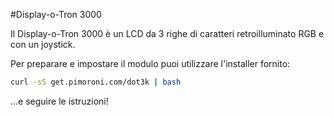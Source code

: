 <!--
---
name: Display-o-Tron 3000
manufacturer: Pimoroni
github: https://github.com/pimoroni/dot3k
url: https://github.com/pimoroni/dot3k
description: Un LCD da 3 righe di caratteri, RGB retroilluminato e un joystick
install:
  'devices':
    - 'i2c'
    - 'spi'
  'apt':
    - 'python-smbus'
    - 'python3-smbus'
    - 'python-dev'
    - 'python3-dev'
  'python':
    - 'dot3k'
  'examples': 'python/examples/'
pincount: 40
pin:
  3:
    mode: i2c
  5:
    mode: i2c
  7:
    name: Bottone joystick
    mode: input
    active: low
  11:
    name: Joystick sinistra
    mode: input
    active: low
  13:
    name: Joystick su
    mode: input
    active: low
  15:
    name: Joystick destra
    mode: input
    active: low
  19:
    mode: spi
  21:
    name: Joystick giù
    mode: input
    active: low
  22:
    name: LCD CMD/DATA
    mode: output
    active: high
  23:
    mode: spi
-->
#Display-o-Tron 3000

Il Display-o-Tron 3000 è un LCD da 3 righe di caratteri retroilluminato RGB e con un joystick.

Per preparare e impostare il modulo puoi utilizzare l'installer fornito:

```bash
curl -sS get.pimoroni.com/dot3k | bash
```

&hellip;e seguire le istruzioni!
